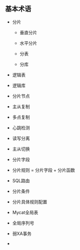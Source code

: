 ## 基本术语

- 分片

  - 垂直分片

  - 水平分片

  - 分表

  - 分库

    

- 逻辑表

- 逻辑库

- 分片节点

- 主从复制

- 多点复制

- 心跳检测

- 读写分离

- 主从切换

- 分片字段

- 分片规则 = 分片字段 + 分片函数

- SQL路由

- 分片条件

- 分片具体规则配置

- Mycat全局表

- 全局序列号

- 弱XA事务

- 